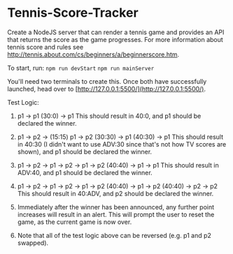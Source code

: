 # Tennis-Score-Tracker
Create a NodeJS server that can render a tennis game and provides an API that returns the score as the game progresses. For more information about tennis score and rules see http://tennis.about.com/cs/beginners/a/beginnerscore.htm.

To start, run:
`npm run devStart`
`npm run mainServer`

You'll need two terminals to create this. Once both have successfully launched, head over to [http://127.0.0.1:5500/](http://127.0.0.1:5500/).

Test Logic:
1) p1 -> p1 (30:0) -> p1
This should result in 40:0, and p1 should be declared the winner.

2) p1 -> p2 -> (15:15) p1 -> p2 (30:30) -> p1 (40:30) -> p1
This should result in 40:30 (I didn't want to use ADV:30 since that's not how TV scores are shown), and p1 should be declared the winner.

3) p1 -> p2 -> p1 -> p2 -> p1 -> p2 (40:40) -> p1 -> p1
This should result in ADV:40, and p1 should be declared the winner.

4) p1 -> p2 -> p1 -> p2 -> p1 -> p2 (40:40) -> p1 -> p2 (40:40) -> p2 -> p2
This should result in 40:ADV, and p2 should be declared the winner.

5) Immediately after the winner has been announced, any further point increases will result in an alert.
This will prompt the user to reset the game, as the current game is now over.

6) Note that all of the test logic above can be reversed (e.g. p1 and p2 swapped).